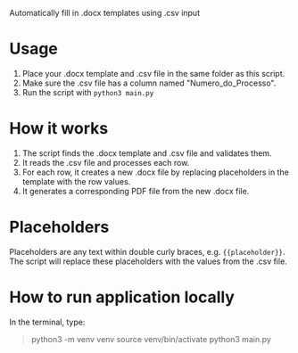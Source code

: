 Automatically fill in .docx templates using .csv input

# Usage

1. Place your .docx template and .csv file in the same folder as this script.
2. Make sure the .csv file has a column named "Numero_do_Processo".
3. Run the script with `python3 main.py`

# How it works

1. The script finds the .docx template and .csv file and validates them.
2. It reads the .csv file and processes each row.
3. For each row, it creates a new .docx file by replacing placeholders in the template with the row values.
4. It generates a corresponding PDF file from the new .docx file.

# Placeholders

Placeholders are any text within double curly braces, e.g. `{{placeholder}}`. The script will replace these placeholders with the values from the .csv file.

# How to run application locally

In the terminal, type:

> python3 -m venv venv
> source venv/bin/activate
> python3 main.py
